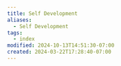 ```yaml
---
title: Self Development
aliases:
  - Self Development
tags:
  - index
modified: 2024-10-13T14:51:30-07:00
created: 2024-03-22T17:28:40-07:00
---
```


